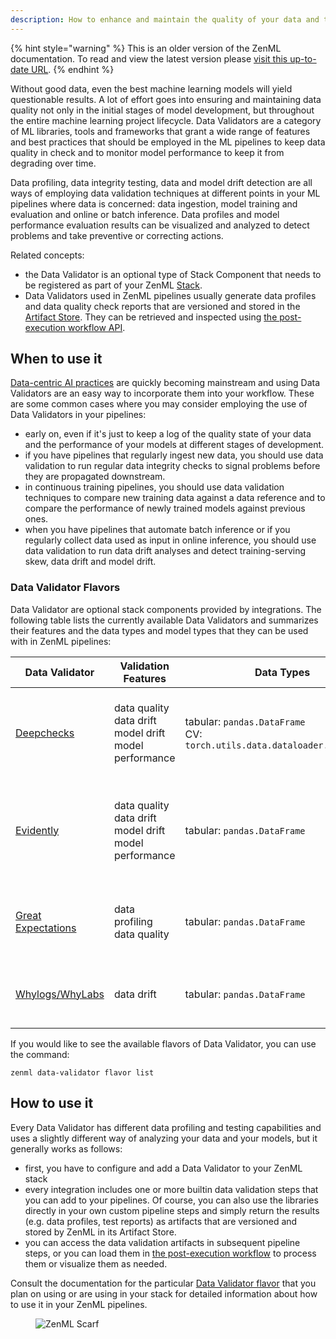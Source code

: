 ```yaml
---
description: How to enhance and maintain the quality of your data and the performance of your models with data profiling and validation
---
```


{% hint style="warning" %}
This is an older version of the ZenML documentation. To read and view the latest version please [visit this up-to-date URL](https://docs.zenml.io).
{% endhint %}


Without good data, even the best machine learning models will yield questionable
results. A lot of effort goes into ensuring and maintaining data quality not
only in the initial stages of model development, but throughout the entire
machine learning project lifecycle. Data Validators are a category of ML
libraries, tools and frameworks that grant a wide range of features and best
practices that should be employed in the ML pipelines to keep data quality in
check and to monitor model performance to keep it from degrading over time.

Data profiling, data integrity testing, data and model drift detection
are all ways of employing data validation techniques at different points in your
ML pipelines where data is concerned: data ingestion, model training and
evaluation and online or batch inference. Data profiles and model performance
evaluation results can be visualized and analyzed to detect problems and take
preventive or correcting actions.

Related concepts:

* the Data Validator is an optional type of Stack Component that needs to be
registered as part of your ZenML [Stack](/docs/book/user-guide/starter-guide/understand-stacks.md).
* Data Validators used in ZenML pipelines usually generate data profiles and
data quality check reports that are versioned and stored in the 
[Artifact Store](../artifact-stores/artifact-stores.md). They can be retrieved 
and inspected using [the post-execution workflow API](/docs/book/user-guide/starter-guide/fetch-runs-after-execution.md).

## When to use it

[Data-centric AI practices](https://blog.zenml.io/data-centric-mlops/) are
quickly becoming mainstream and using Data Validators are an easy way to
incorporate them into your workflow. These are some common cases where you
may consider employing the use of Data Validators in your pipelines:

* early on, even if it's just to keep a log of the quality state of your
data and the performance of your models at different stages of development.
* if you have pipelines that regularly ingest new data, you should use data
validation to run regular data integrity checks to signal problems before
they are propagated downstream.
* in continuous training pipelines, you should use data validation techniques to
compare new training data against a data reference and to compare the
performance of newly trained models against previous ones.
* when you have pipelines that automate batch inference or if you regularly
collect data used as input in online inference, you should use data validation
to run data drift analyses and detect training-serving skew, data drift and
model drift.

### Data Validator Flavors

Data Validator are optional stack components provided by integrations. The
following table lists the currently available Data Validators and summarizes
their features and the data types and model types that they can be used with in
ZenML pipelines:

| Data Validator                              | Validation Features                                            | Data Types                                                                  | Model Types                                                      | Notes                                                                                               | Flavor/Integration   |
|---------------------------------------------|----------------------------------------------------------------|-----------------------------------------------------------------------------|------------------------------------------------------------------|-----------------------------------------------------------------------------------------------------|----------------------|
| [Deepchecks](deepchecks.md)                 | data quality<br>data drift<br>model drift<br>model performance | tabular: `pandas.DataFrame`<br>CV: `torch.utils.data.dataloader.DataLoader` | tabular: `sklearn.base.ClassifierMixin`<br>CV: `torch.nn.Module` | Add Deepchecks data and model validation tests to your pipelines                                    | `deepchecks`         |
| [Evidently](evidently.md)                   | data quality<br>data drift<br>model drift<br>model performance | tabular: `pandas.DataFrame`                                                 | N/A                                                              | Use Evidently to generate a variety of data quality and data/model drift reports and visualizations | `evidently`          |
| [Great Expectations](great-expectations.md) | data profiling<br>data quality                                 | tabular: `pandas.DataFrame`                                                 | N/A                                                              | Perform data testing, documentation and profiling with Great Expectations                           | `great_expectations` |
| [Whylogs/WhyLabs](whylogs.md)               | data drift                                                     | tabular: `pandas.DataFrame`                                                 | N/A                                                              | Generate data profiles with whylogs and upload them to WhyLabs                                      | `whylogs`            |

If you would like to see the available flavors of Data Validator, you can 
use the command:

```shell
zenml data-validator flavor list
```

## How to use it

Every Data Validator has different data profiling and testing capabilities and
uses a slightly different way of analyzing your data and your models, but it
generally works as follows:

* first, you have to configure and add a Data Validator to your ZenML stack
* every integration includes one or more builtin data validation steps that you
can add to your pipelines. Of course, you can also use the libraries directly in
your own custom pipeline steps and simply return the results (e.g. data 
profiles, test reports) as artifacts that are versioned and stored by ZenML in 
its Artifact Store.
* you can access the data validation artifacts in subsequent pipeline steps, or
you can load them in [the post-execution workflow](/docs/book/user-guide/starter-guide/fetch-runs-after-execution.md) 
to process them or visualize them as needed.

Consult the documentation for the particular [Data Validator flavor](#data-validator-flavors)
that you plan on using or are using in your stack for detailed information about
how to use it in your ZenML pipelines.

<!-- For scarf -->
<figure><img alt="ZenML Scarf" referrerpolicy="no-referrer-when-downgrade" src="https://static.scarf.sh/a.png?x-pxid=f0b4f458-0a54-4fcd-aa95-d5ee424815bc" /></figure>
